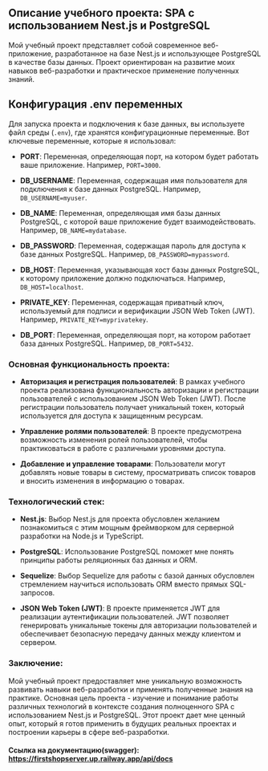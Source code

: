 ## Описание учебного проекта: SPA с использованием Nest.js и PostgreSQL

Мой учебный проект представляет собой современное веб-приложение, разработанное на базе Nest.js и использующее PostgreSQL в качестве базы данных. Проект ориентирован на развитие моих навыков веб-разработки и практическое применение полученных знаний.


## Конфигурация .env переменных

Для запуска проекта и подключения к базе данных, вы используете файл среды (`.env`), где хранятся конфигурационные переменные. Вот ключевые переменные, которые я использовал:

-   **PORT**: Переменная, определяющая порт, на котором будет работать ваше приложение. Например, `PORT=3000`.
    
-   **DB_USERNAME**: Переменная, содержащая имя пользователя для подключения к базе данных PostgreSQL. Например, `DB_USERNAME=myuser`.
    
-   **DB_NAME**: Переменная, определяющая имя базы данных PostgreSQL, с которой ваше приложение будет взаимодействовать. Например, `DB_NAME=mydatabase`.
    
-   **DB_PASSWORD**: Переменная, содержащая пароль для доступа к базе данных PostgreSQL. Например, `DB_PASSWORD=mypassword`.
    
-   **DB_HOST**: Переменная, указывающая хост базы данных PostgreSQL, к которому приложение должно подключаться. Например, `DB_HOST=localhost`.
    
-   **PRIVATE_KEY**: Переменная, содержащая приватный ключ, используемый для подписи и верификации JSON Web Token (JWT). Например, `PRIVATE_KEY=myprivatekey`.
    
-   **DB_PORT**: Переменная, определяющая порт, на котором работает база данных PostgreSQL. Например, `DB_PORT=5432`.

### Основная функциональность проекта:

-   **Авторизация и регистрация пользователей**: В рамках учебного проекта реализована функциональность авторизации и регистрации пользователей с использованием JSON Web Token (JWT). После регистрации пользователь получает уникальный токен, который используется для доступа к защищенным ресурсам.
    
-   **Управление ролями пользователей**: В проекте предусмотрена возможность изменения ролей пользователей, чтобы практиковаться в работе с различными уровнями доступа.
    
-   **Добавление и управление товарами**: Пользователи могут добавлять новые товары в систему, просматривать список товаров и вносить изменения в информацию о товарах.
    

### Технологический стек:

-   **Nest.js**: Выбор Nest.js для проекта обусловлен желанием познакомиться с этим мощным фреймворком для серверной разработки на Node.js и TypeScript.
    
-   **PostgreSQL**: Использование PostgreSQL поможет мне понять принципы работы реляционных баз данных и ORM.
    
-   **Sequelize**: Выбор Sequelize для работы с базой данных обусловлен стремлением научиться использовать ORM вместо прямых SQL-запросов.
    
-   **JSON Web Token (JWT)**: В проекте применяется JWT для реализации аутентификации пользователей. JWT позволяет генерировать уникальные токены для авторизации пользователей и обеспечивает безопасную передачу данных между клиентом и сервером.  

### Заключение:

Мой учебный проект предоставляет мне уникальную возможность развивать навыки веб-разработки и применять полученные знания на практике. Основная цель проекта - изучение и понимание работы различных технологий в контексте создания полноценного SPA с использованием Nest.js и PostgreSQL. Этот проект дает мне ценный опыт, который я готов применить в будущих реальных проектах и построении карьеры в сфере веб-разработки.

#### Ссылка на документацию(swagger): https://firstshopserver.up.railway.app/api/docs
